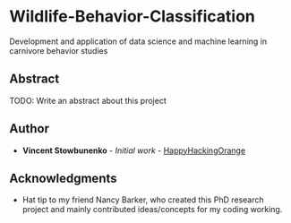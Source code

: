 # Wildlife-Behavior-Classification
Development and application of data science and machine learning in carnivore behavior studies

## Abstract

TODO: Write an abstract about this project

## Author

* **Vincent Stowbunenko** - *Initial work* - [HappyHackingOrange](https://github.com/HappyHackingOrange)

## Acknowledgments

* Hat tip to my friend Nancy Barker, who created this PhD research project and mainly contributed ideas/concepts for my coding working.

